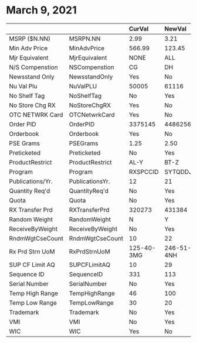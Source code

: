 # March 9, 2021

|                  |                 | CurVal          | NewVal     | Validated |
|:-----------------|:----------------|:----------------|:-----------|:---------:|
| MSRP ($N.NN)     | MSRPN.NN        | 2.99            | 3.21       |           |
| Min Adv Price    | MinAdvPrice     | 566.99          | 123.45     |           |
| Mjr Equivalent   | MjrEquivalent   | NONE            | ALL        |           |
| N/S Compenstion  | NSCompenstion   | CG              | DH         |    !!!    |
| Newsstand Only   | NewsstandOnly   | Yes             | No         |     X     |
| Nu Val Plu       | NuValPLU        | 50005           | 61116      |     X     |
| No Shelf Tag     | NoShelfTag      | No              | Yes        |     X     |
| No Store Chg RX  | NoStoreChgRX    | Yes             | No         |     X     |
| OTC NETWRK Card  | OTCNetwrkCard   | Yes             | No         |     X     |
| Order PID        | OrderPID        | 3375145         | 4486256    |     X     |
| Orderbook        | Orderbook       | Yes             | No         |     X     |
| PSE Grams        | PSEGrams        | 1.25            | 2.50       |     X     |
| Preticketed      | Preticketed     | No              | Yes        |     X     |
| ProductRestrict  | ProductRestrict | AL-Y            | BT-Z       |    !!!    |
| Program          | Program         | RXSPCCID        | SYTQDDJE   |    !!!    |
| Publications/Yr. | PublicationsYr. | 12              | 21         |     X     |
| Quantity Req'd   | QuantityReq'd   | No              | Yes        |     X     |
| Quota            | Quota           | No              | Yes        |     X     |
| RX Transfer Prd  | RXTransferPrd   | 320273          | 431384     |     X     |
| Random Weight    | RandomWeight    | N               | Y          |     X     |
| ReceiveByWeight  | ReceiveByWeight | No              | Yes        |     X     |
| RndmWgtCseCount  | RndmWgtCseCount | 10              | 22         |     X     |
| Rx Prd Strn UoM  | RxPrdStrnUoM    | 125-40-3MG      | 246-51-4NH |     X     |
| SUP CF Limit AQ  | SUPCFLimitAQ    | 10              | 29         |     X     |
| Sequence ID      | SequenceID      | 331             | 113        |     X     |
| Serial Number    | SerialNumber    | No              | Yes        |     X     |
| Temp High Range  | TempHighRange   | 46              | 100        |    !!!    |
| Temp Low Range   | TempLowRange    | 30              | 20         |    !!!    |
| Trademark        | Trademark       | No              | Yes        |     X     |
| VMI              | VMI             | No              | Yes        |     X     |
| WIC              | WIC             | Yes             | No         |     X     |
